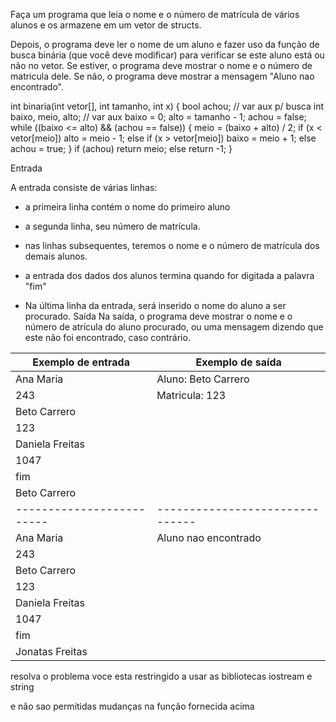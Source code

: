 Faça um programa que leia o nome e o número de matrícula de vários alunos e os armazene em um vetor de structs.

Depois, o programa deve ler o nome de um aluno e fazer uso da função de busca binária (que você deve modificar) para verificar se este aluno está ou não no vetor. Se estiver, o programa deve mostrar o nome e o número de matricula dele. Se não, o programa deve mostrar a mensagem "Aluno nao encontrado".

int binaria(int vetor[], int tamanho, int x)
{
	bool achou; // var aux p/ busca
	int baixo, meio, alto; // var aux
	baixo = 0;
	alto = tamanho - 1;
	achou = false;
	while ((baixo <= alto) && (achou == false))
	{
		meio = (baixo + alto) / 2;
		if (x < vetor[meio])
			alto = meio - 1;
		else if (x > vetor[meio])
			baixo = meio + 1;
		else
			achou = true;
	}
	if (achou)
		return meio;
	else
		return -1;
}



Entrada

A entrada consiste de várias linhas:

- a primeira linha contém o nome do primeiro aluno

- a segunda linha, seu número de matrícula. 

- nas linhas subsequentes, teremos o nome e o número de matrícula dos demais alunos.

- a entrada dos dados dos alunos termina quando for digitada a palavra "fim"

- Na última linha da entrada, será inserido o nome do aluno a ser procurado.
Saída
Na saída, o programa deve mostrar o nome e o número de atrícula do aluno procurado, ou uma mensagem dizendo que este não foi encontrado, caso contrário.

| **Exemplo de entrada** | **Exemplo de saída**          |
|-------------------------|-------------------------------|
| Ana Maria              | Aluno: Beto Carrero          |
| 243                    | Matricula: 123               |
| Beto Carrero           |                               |
| 123                    |                               |
| Daniela Freitas        |                               |
| 1047                   |                               |
| fim                    |                               |
| Beto Carrero           |                               |
|-------------------------|-------------------------------|
| Ana Maria              | Aluno nao encontrado         |
| 243                    |                               |
| Beto Carrero           |                               |
| 123                    |                               |
| Daniela Freitas        |                               |
| 1047                   |                               |
| fim                    |                               |
| Jonatas Freitas        |                               |

resolva o problema voce esta restringido a usar as bibliotecas iostream e string 

e não sao permitidas mudanças na função fornecida acima 